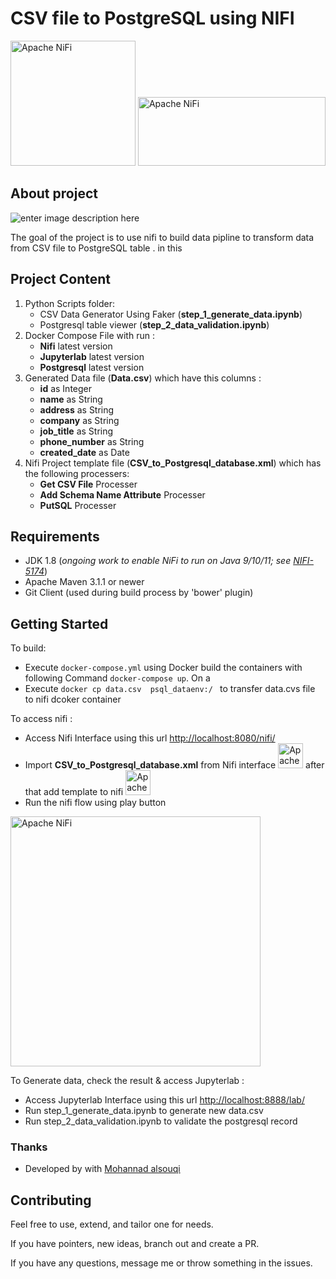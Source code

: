 # CSV file to PostgreSQL using NIFI

<img src="https://cdn.iconscout.com/icon/free/png-256/postgresql-11-1175122.png" width="200" alt="Apache NiFi"/>
<img src="https://nifi.apache.org/assets/images/apache-nifi-logo.svg" width="300" height="110" alt="Apache NiFi"/>

## About project

![enter image description here](https://i.ibb.co/qpJXHC2/Screen-Shot-2021-05-18-at-6-29-38-PM.png)

The goal of the project is to use nifi to build data pipline to transform data from CSV file to PostgreSQL table .
in this 


## Project Content

1. Python Scripts folder:
    * CSV Data Generator Using Faker (**step_1_generate_data.ipynb**)
    * Postgresql table viewer (**step_2_data_validation.ipynb**)
2. Docker Compose File with run :
    * **Nifi** latest version 
    * **Jupyterlab** latest version
    * **Postgresql** latest version
3. Generated Data file (**Data.csv**) which have this columns : 
    * **id** as Integer
    * **name** as String
    * **address** as String
    * **company** as String
    * **job_title** as String
    * **phone_number** as String
    * **created_date** as  Date
5. Nifi Project template file (**CSV_to_Postgresql_database.xml**) which has the following processers:
    * **Get CSV File** Processer
    * **Add Schema Name Attribute** Processer
    * **PutSQL** Processer

## Requirements
* JDK 1.8 (*ongoing work to enable NiFi to run on Java 9/10/11; see [NIFI-5174](https://issues.apache.org/jira/browse/NIFI-5174)*)
* Apache Maven 3.1.1 or newer
* Git Client (used during build process by 'bower' plugin)

## Getting Started

To build:
- Execute `docker-compose.yml` using Docker build the containers with following Command `docker-compose up`. On a
- Execute `docker cp data.csv  psql_dataenv:/ ` to transfer data.cvs file to nifi dcoker container

To access nifi :
- Access Nifi Interface using this url [http://localhost:8080/nifi/](http://localhost:8080/nifi/)
- Import **CSV_to_Postgresql_database.xml** from Nifi interface   <img src="https://i.ibb.co/WgN9y9B/Screen-Shot-2021-05-18-at-6-51-32-PM.png" width="40" alt="Apache NiFi"/>  after that add template to nifi  <img src="https://i.ibb.co/ByQ79Lf/Screen-Shot-2021-05-18-at-6-55-33-PM.png" width="40" alt="Apache NiFi"/>
- Run the nifi flow using play button 
<img src="https://i.ibb.co/9wKWbg3/Screen-Shot-2021-05-18-at-6-48-29-PM.png" width="400" alt="Apache NiFi"/>

To Generate data, check the result & access Jupyterlab :
- Access Jupyterlab Interface using this url [http://localhost:8888/lab/](http://localhost:8888/lab/)
- Run step_1_generate_data.ipynb to generate new data.csv
- Run step_2_data_validation.ipynb to validate the postgresql record

### Thanks

* Developed by with [Mohannad alsouqi](mailto:mohannad.alsouqi@gmail.com)

## Contributing

Feel free to use, extend, and tailor one for needs.

If you have pointers, new ideas, branch out and create a PR.

If you have any questions, message me or throw something in the issues.
